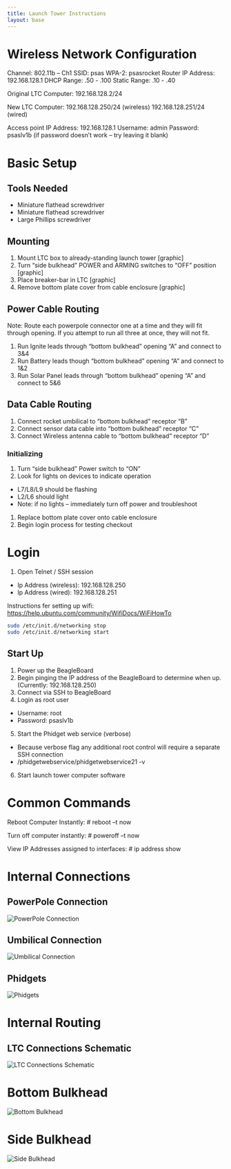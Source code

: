 ```yaml
---
title: Launch Tower Instructions
layout: base
---
```



# Wireless Network Configuration

Channel:  802.11b – Ch1
SSID:   psas
WPA-2:  psasrocket
Router IP Address:  192.168.128.1
DHCP Range:   .50 - .100
Static Range:   .10 - .40

Original LTC Computer:  192.168.128.2/24

New LTC Computer:     192.168.128.250/24 (wireless)
192.168.128.251/24 (wired)

Access point
IP Address:   192.168.128.1
Username: admin
Password: psaslv1b
(if password doesn’t work – try leaving it blank)



# Basic Setup

## Tools Needed

* Miniature flathead screwdriver
* Miniature flathead screwdriver
* Large Phillips screwdriver


## Mounting
1. Mount LTC box to already-standing launch tower [graphic]
1. Turn “side bulkhead” POWER and ARMING switches to “OFF” position
   [graphic]
1. Place breaker-bar in LTC [graphic]
1. Remove bottom plate cover from cable enclosure [graphic]


## Power Cable Routing

Note: Route each powerpole connector one at a time and they will fit
through opening. If you attempt to run all three at once, they will
not fit.

1. Run Ignite leads through “bottom bulkhead” opening “A” and connect
   to 3&4
1. Run Battery leads though “bottom bulkhead” opening “A” and connect
   to 1&2
1. Run Solar Panel leads through “bottom bulkhead” opening “A” and
   connect to 5&6


## Data Cable Routing

1. Connect rocket umbilical to “bottom bulkhead” receptor “B”
1. Connect sensor data cable into “bottom bulkhead” receptor “C”
1. Connect Wireless antenna cable to “bottom bulkhead” receptor “D”

### Initializing
1. Turn “side bulkhead” Power switch to “ON”
1. Look for lights on devices to indicate operation 
  * L7/L8/L9 should be flashing
  * L2/L6 should light
  * Note: if no lights – immediately turn off power and troubleshoot
1. Replace bottom plate cover onto cable enclosure
1. Begin login process for testing checkout



# Login

1. Open Telnet / SSH session
  * Ip Address (wireless): 192.168.128.250
  * Ip Address (wired): 192.168.128.251

Instructions fer setting up wifi:
https://help.ubuntu.com/community/WifiDocs/WiFiHowTo

```sh
sudo /etc/init.d/networking stop
sudo /etc/init.d/networking start
```


## Start Up

1. Power up the BeagleBoard
2. Begin pinging the IP address of the BeagleBoard to determine when
   up.  (Currently: 192.168.128.250)
3. Connect via SSH to BeagleBoard
4. Login as root user
  * Username: root
  * Password: psaslv1b 
5. Start the Phidget web service (verbose)
  * Because verbose flag any additional root control will require a
    separate SSH connection
  * /phidgetwebservice/phidgetwebservice21 -v
6. Start launch tower computer software



# Common Commands

Reboot Computer Instantly:
        # reboot –t now

Turn off computer instantly:
        # poweroff –t now

View IP Addresses assigned to interfaces:
        # ip address show



# Internal Connections


## PowerPole Connection

![PowerPole Connection](diagrams/Powerpole_Connection.png)


## Umbilical Connection

![Umbilical Connection](diagrams/Umbilical_Connection.png)


## Phidgets

![Phidgets]([diagrams/Phidgets.png)



# Internal Routing

## LTC Connections Schematic

![LTC Connections Schematic](diagrams/LTC_connections_schematic.png)



# Bottom Bulkhead

![Bottom Bulkhead](diagrams/Bottom_Bulkhead.png)



# Side Bulkhead

![Side Bulkhead](diagrams/Side_Bulkhead.png)
